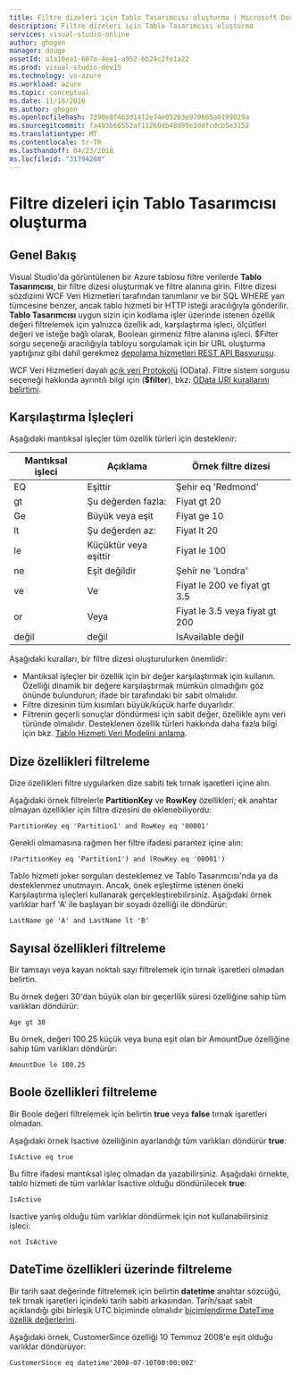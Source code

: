 ```yaml
---
title: Filtre dizeleri için Tablo Tasarımcısı oluşturma | Microsoft Docs
description: Filtre dizeleri için Tablo Tasarımcısı oluşturma
services: visual-studio-online
author: ghogen
manager: douge
assetId: a1a10ea1-687a-4ee1-a952-6b24c2fe1a22
ms.prod: visual-studio-dev15
ms.technology: vs-azure
ms.workload: azure
ms.topic: conceptual
ms.date: 11/18/2016
ms.author: ghogen
ms.openlocfilehash: 7390e8f463d14f2e74e05263e970665a0199029a
ms.sourcegitcommit: fa493b66552af11260db48d89e3ddfcdcb5e3152
ms.translationtype: MT
ms.contentlocale: tr-TR
ms.lasthandoff: 04/23/2018
ms.locfileid: "31794288"
---
```

# <a name="constructing-filter-strings-for-the-table-designer"></a>Filtre dizeleri için Tablo Tasarımcısı oluşturma
## <a name="overview"></a>Genel Bakış
Visual Studio'da görüntülenen bir Azure tablosu filtre verilerde **Tablo Tasarımcısı**, bir filtre dizesi oluşturmak ve filtre alanına girin. Filtre dizesi sözdizimi WCF Veri Hizmetleri tarafından tanımlanır ve bir SQL WHERE yan tümcesine benzer, ancak tablo hizmeti bir HTTP isteği aracılığıyla gönderilir. **Tablo Tasarımcısı** uygun sizin için kodlama işler üzerinde istenen özellik değeri filtrelemek için yalnızca özellik adı, karşılaştırma işleci, ölçütleri değeri ve isteğe bağlı olarak, Boolean girmeniz filtre alanına işleci. $Filter sorgu seçeneği aracılığıyla tabloyu sorgulamak için bir URL oluşturma yaptığınız gibi dahil gerekmez [depolama hizmetleri REST API Başvurusu](http://go.microsoft.com/fwlink/p/?LinkId=400447).

WCF Veri Hizmetleri dayalı [açık veri Protokolü](http://go.microsoft.com/fwlink/p/?LinkId=214805) (OData). Filtre sistem sorgusu seçeneği hakkında ayrıntılı bilgi için (**$filter**), bkz: [OData URI kurallarını belirtimi](http://go.microsoft.com/fwlink/p/?LinkId=214806).

## <a name="comparison-operators"></a>Karşılaştırma İşleçleri
Aşağıdaki mantıksal işleçler tüm özellik türleri için desteklenir:

| Mantıksal işleci | Açıklama | Örnek filtre dizesi |
| --- | --- | --- |
| EQ |Eşittir |Şehir eq 'Redmond' |
| gt |Şu değerden fazla: |Fiyat gt 20 |
| Ge |Büyük veya eşit |Fiyat ge 10 |
| lt |Şu değerden az: |Fiyat lt 20 |
| le |Küçüktür veya eşittir |Fiyat le 100 |
| ne |Eşit değildir |Şehir ne 'Londra' |
| ve |Ve |Fiyat le 200 ve fiyat gt 3.5 |
| or |Veya |Fiyat le 3.5 veya fiyat gt 200 |
| değil |değil |IsAvailable değil |

Aşağıdaki kuralları, bir filtre dizesi oluşturulurken önemlidir:

* Mantıksal işleçler bir özellik için bir değer karşılaştırmak için kullanın. Özelliği dinamik bir değere karşılaştırmak mümkün olmadığını göz önünde bulundurun; ifade bir tarafındaki bir sabit olmalıdır.
* Filtre dizesinin tüm kısımları büyük/küçük harfe duyarlıdır.
* Filtrenin geçerli sonuçlar döndürmesi için sabit değer, özellikle aynı veri türünde olmalıdır. Desteklenen özellik türleri hakkında daha fazla bilgi için bkz. [Tablo Hizmeti Veri Modelini anlama](http://go.microsoft.com/fwlink/p/?LinkId=400448).

## <a name="filtering-on-string-properties"></a>Dize özellikleri filtreleme
Dize özellikleri filtre uygularken dize sabiti tek tırnak işaretleri içine alın.

Aşağıdaki örnek filtrelerle **PartitionKey** ve **RowKey** özellikleri; ek anahtar olmayan özellikler için filtre dizesini de eklenebiliyordu:

    PartitionKey eq 'Partition1' and RowKey eq '00001'

Gerekli olmamasına rağmen her filtre ifadesi parantez içine alın:

    (PartitionKey eq 'Partition1') and (RowKey eq '00001')

Tablo hizmeti joker sorguları desteklemez ve Tablo Tasarımcısı'nda ya da desteklenmez unutmayın. Ancak, önek eşleştirme istenen öneki Karşılaştırma işleçleri kullanarak gerçekleştirebilirsiniz. Aşağıdaki örnek varlıklar harf 'A' ile başlayan bir soyadı özelliği ile döndürür:

    LastName ge 'A' and LastName lt 'B'

## <a name="filtering-on-numeric-properties"></a>Sayısal özellikleri filtreleme
Bir tamsayı veya kayan noktalı sayı filtrelemek için tırnak işaretleri olmadan belirtin.

Bu örnek değeri 30'dan büyük olan bir geçerlilik süresi özelliğine sahip tüm varlıkları döndürür:

    Age gt 30

Bu örnek, değeri 100.25 küçük veya buna eşit olan bir AmountDue özelliğine sahip tüm varlıkları döndürür:

    AmountDue le 100.25

## <a name="filtering-on-boolean-properties"></a>Boole özellikleri filtreleme
Bir Boole değeri filtrelemek için belirtin **true** veya **false** tırnak işaretleri olmadan.

Aşağıdaki örnek Isactive özelliğinin ayarlandığı tüm varlıkları döndürür **true**:

    IsActive eq true

Bu filtre ifadesi mantıksal işleç olmadan da yazabilirsiniz. Aşağıdaki örnekte, tablo hizmeti de tüm varlıklar Isactive olduğu döndürülecek **true**:

    IsActive

Isactive yanlış olduğu tüm varlıklar döndürmek için not kullanabilirsiniz işleci:

    not IsActive

## <a name="filtering-on-datetime-properties"></a>DateTime özellikleri üzerinde filtreleme
Bir tarih saat değerinde filtrelemek için belirtin **datetime** anahtar sözcüğü, tek tırnak işaretleri içindeki tarih sabiti arkasından. Tarih/saat sabit açıklandığı gibi birleşik UTC biçiminde olmalıdır [biçimlendirme DateTime özellik değerlerini](http://go.microsoft.com/fwlink/p/?LinkId=400449).

Aşağıdaki örnek, CustomerSince özelliği 10 Temmuz 2008'e eşit olduğu varlıklar döndürüyor:

    CustomerSince eq datetime'2008-07-10T00:00:00Z'
